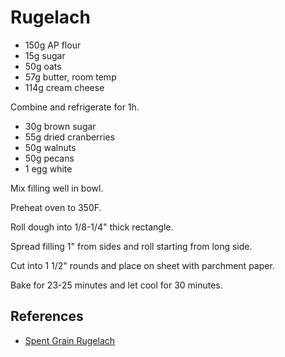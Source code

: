 # Rugelach

- 150g AP flour
- 15g sugar
- 50g oats
- 57g butter, room temp
- 114g cream cheese

Combine and refrigerate for 1h.

- 30g brown sugar
- 55g dried cranberries
- 50g walnuts
- 50g pecans
- 1 egg white

Mix filling well in bowl.

Preheat oven to 350F.

Roll dough into 1/8-1/4" thick rectangle.

Spread filling 1" from sides and roll starting from long side.

Cut into 1 1/2" rounds and place on sheet with parchment paper.

Bake for 23-25 minutes and let cool for 30 minutes.

## References

- [Spent Grain Rugelach](https://brooklynbrewshop.com/blogs/themash/recipe-spent-grain-rugelach/)
